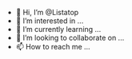 - 👋 Hi, I’m @Listatop
- 👀 I’m interested in ...
- 🌱 I’m currently learning ...
- 💞️ I’m looking to collaborate on ...
- 📫 How to reach me ...

<!---
Listatop/Listatop is a ✨ special ✨ repository because its `README.md` (this file) appears on your GitHub profile.
You can click the Preview link to take a look at your changes.
--->
